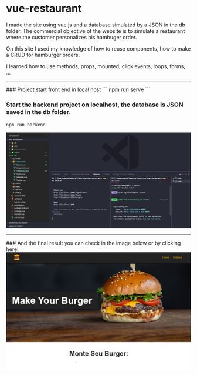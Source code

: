 # vue-restaurant

I made the site using vue.js and a database simulated by a JSON in the db folder. The commercial objective of the website is to simulate a restaurant where the customer personalizes his hambuger order.

On this site I used my knowledge of how to reuse components, how to make a CRUD for hamburger orders.

I learned how to use methods, props, mounted, click events, loops, forms, ...

<hr>
### Project start front end in local host
```
npm run serve
```

### Start the backend project on localhost, the database is JSON saved in the db folder.
```
npm run backend
```
 
<img src="img-readme/start-project.png">

<hr>
### And the final result you can check in the image below or by <a src="https://ponja94.github.io/vue-restaurant/">clicking here!</a>

<img src="img-readme/site-final.png">

